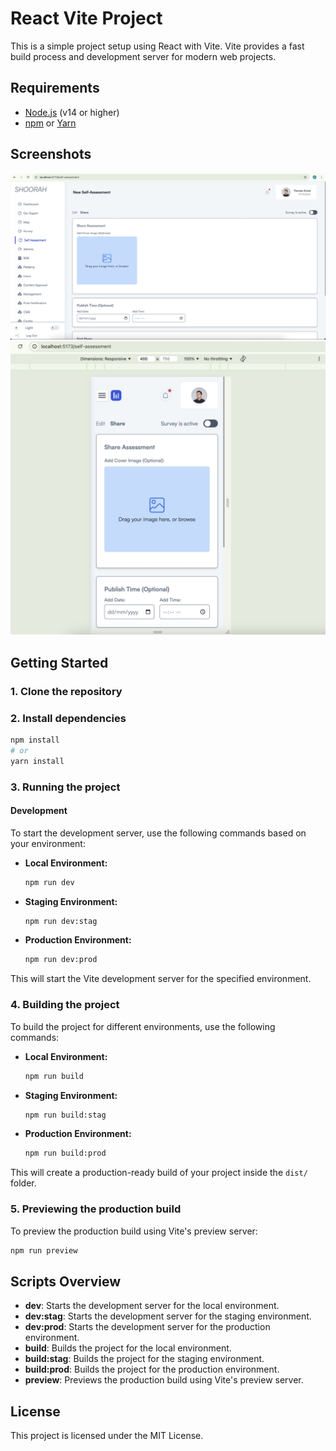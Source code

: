 
# React Vite Project

This is a simple project setup using React with Vite. Vite provides a fast build process and development server for modern web projects.

## Requirements

- [Node.js](https://nodejs.org/en/) (v14 or higher)
- [npm](https://www.npmjs.com/) or [Yarn](https://yarnpkg.com/)

## Screenshots
![image](./screenshots/web.jpg)
![image](./screenshots/mobile.jpg)


## Getting Started

### 1. Clone the repository


### 2. Install dependencies

```bash
npm install
# or
yarn install
```

### 3. Running the project

#### Development

To start the development server, use the following commands based on your environment:

- **Local Environment:**

  ```bash
  npm run dev
  ```

- **Staging Environment:**

  ```bash
  npm run dev:stag
  ```

- **Production Environment:**

  ```bash
  npm run dev:prod
  ```

This will start the Vite development server for the specified environment.

### 4. Building the project

To build the project for different environments, use the following commands:

- **Local Environment:**

  ```bash
  npm run build
  ```

- **Staging Environment:**

  ```bash
  npm run build:stag
  ```

- **Production Environment:**

  ```bash
  npm run build:prod
  ```

This will create a production-ready build of your project inside the `dist/` folder.

### 5. Previewing the production build

To preview the production build using Vite's preview server:

```bash
npm run preview
```

## Scripts Overview

- **dev**: Starts the development server for the local environment.
- **dev:stag**: Starts the development server for the staging environment.
- **dev:prod**: Starts the development server for the production environment.
- **build**: Builds the project for the local environment.
- **build:stag**: Builds the project for the staging environment.
- **build:prod**: Builds the project for the production environment.
- **preview**: Previews the production build using Vite's preview server.

## License

This project is licensed under the MIT License.

